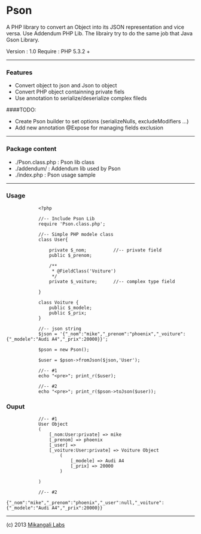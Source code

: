 Pson
====

A PHP library to convert an Object into its JSON representation and vice versa. Use Addendum PHP Lib.
The librairy try to do the same job that Java Gson Library.

Version : 1.0
Require : PHP 5.3.2 +
____

### Features

* Convert object to json and Json to object
* Convert PHP object containning private fiels
* Use annotation to serialize/deserialize complex fileds
 
####TODO:

* Create Pson builder to set options (serializeNulls, excludeModifiers ...)
* Add new annotation @Expose for managing fields exclusion

____

### Package content 

* ./Pson.class.php 	: Pson lib class
* ./addendum/ 		: Addendum lib used by Pson
* ./index.php		: Pson usage sample

____

### Usage

				<?php
				
				//-- Include Pson Lib
				require 'Pson.class.php';
				
				//-- Simple PHP modele class
				class User{
		
					private $_nom;			//-- private field
					public $_prenom;
						
					/**
					 * @FieldClass('Voiture')
					 */
					private $_voiture;		//-- complex type field
				
				}
				
				class Voiture {
					public $_modele;
					public $_prix;
				}			
				
				//-- json string
				$json = '{"_nom":"mike","_prenom":"phoenix","_voiture":{"_modele":"Audi A4","_prix":20000}}';
				
				$pson = new Pson();
				
				$user = $pson->fromJson($json,'User');
				
				//-- #1
				echo "<pre>"; print_r($user);
				
				//-- #2
				echo "<pre>"; print_r($pson->toJson($user));

### Ouput

				//-- #1
				User Object
				(
				    [_nom:User:private] => mike
				    [_prenom] => phoenix
				    [_user] => 
				    [_voiture:User:private] => Voiture Object
				        (
				            [_modele] => Audi A4
				            [_prix] => 20000
				        )
				
				)
				
				//-- #2
				{"_nom":"mike","_prenom":"phoenix","_user":null,"_voiture":{"_modele":"Audi A4","_prix":20000}}


_____


(c) 2013 [Mikangali Labs](http://mikangali.com)
